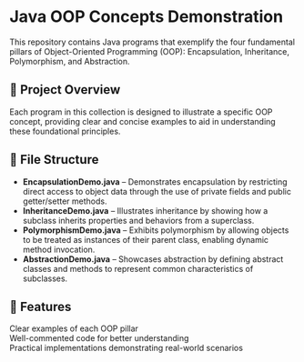 # Java OOP Concepts Demonstration

This repository contains Java programs that exemplify the four fundamental pillars of Object-Oriented Programming (OOP): Encapsulation, Inheritance, Polymorphism, and Abstraction.

## 📌 Project Overview

Each program in this collection is designed to illustrate a specific OOP concept, providing clear and concise examples to aid in understanding these foundational principles.

## 📂 File Structure

- **EncapsulationDemo.java** – Demonstrates encapsulation by restricting direct access to object data through the use of private fields and public getter/setter methods.
- **InheritanceDemo.java** – Illustrates inheritance by showing how a subclass inherits properties and behaviors from a superclass.
- **PolymorphismDemo.java** – Exhibits polymorphism by allowing objects to be treated as instances of their parent class, enabling dynamic method invocation.
- **AbstractionDemo.java** – Showcases abstraction by defining abstract classes and methods to represent common characteristics of subclasses.

## 🚀 Features

Clear examples of each OOP pillar  
Well-commented code for better understanding  
Practical implementations demonstrating real-world scenarios  
